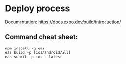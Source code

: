 # Deploy process

Documentation: https://docs.expo.dev/build/introduction/

## Command cheat sheet:  
`npm install -g eas`  
`eas build -p [ios/android/all]`  
`eas submit -p ios --latest`

